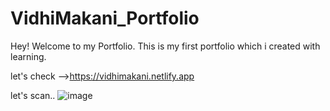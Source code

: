 # VidhiMakani_Portfolio

Hey! Welcome to my Portfolio.
This is my first portfolio which i created with learning.

let's check -->https://vidhimakani.netlify.app

let's scan..
![image](https://user-images.githubusercontent.com/100896986/206954388-16db6bde-873b-4726-bb93-b62683dce01b.png)

